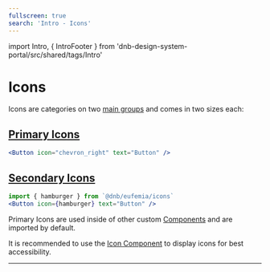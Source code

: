 ```yaml
---
fullscreen: true
search: 'Intro - Icons'
---
```


import Intro, { IntroFooter } from 'dnb-design-system-portal/src/shared/tags/Intro'

<Intro>

# Icons

Icons are categories on two [main groups](!/icons) and comes in two sizes each:

## [Primary Icons](!/icons/primary)

```jsx
<Button icon="chevron_right" text="Button" />
```

## [Secondary Icons](!/icons/secondary)

```jsx
import { hamburger } from `@dnb/eufemia/icons`
<Button icon={hamburger} text="Button" />
```

Primary Icons are used inside of other custom [Components](!/uilib/components) and are imported by default.

It is recommended to use the [Icon Component](!/uilib/components/icon) to display icons for best accessibility.

---

<IntroFooter href="/uilib/intro/10-layout" text="Next - Components, Elements and Extensions" />

</Intro>
